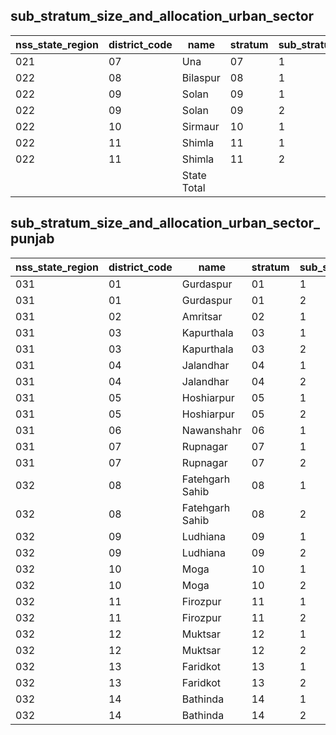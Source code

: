 ## sub_stratum_size_and_allocation_urban_sector
| nss_state_region | district_code | name | stratum | sub_stratum | size_zst | central_sample | state_sample |
|---|---|---|---|---|---|---|---|
| 021 | 07 | Una | 07 | 1 | 93 | 2 | 2 |
| 022 | 08 | Bilaspur | 08 | 1 | 45 | 2 | 2 |
| 022 | 09 | Solan | 09 | 1 | 59 | 2 | 2 |
| 022 | 09 | Solan | 09 | 2 | 185 | 2 | 2 |
| 022 | 10 | Sirmaur | 10 | 1 | 90 | 2 | 2 |
| 022 | 11 | Shimla | 11 | 1 | 64 | 2 | 2 |
| 022 | 11 | Shimla | 11 | 2 | 259 | 2 | 2 |
|  |  | State Total |  |  | 1294 | 24 | 24 |
## sub_stratum_size_and_allocation_urban_sector_punjab
| nss_state_region | district_code | name | stratum | sub_stratum | size_zst | central_sample | state_sample |
|---|---|---|---|---|---|---|---|
| 031 | 01 | Gurdaspur | 01 | 1 | 422 | 2 | 2 |
| 031 | 01 | Gurdaspur | 01 | 2 | 681 | 2 | 2 |
| 031 | 02 | Amritsar | 02 | 1 | 176 | 2 | 2 |
| 031 | 03 | Kapurthala | 03 | 1 | 180 | 2 | 2 |
| 031 | 03 | Kapurthala | 03 | 2 | 520 | 2 | 2 |
| 031 | 04 | Jalandhar | 04 | 1 | 534 | 2 | 2 |
| 031 | 04 | Jalandhar | 04 | 2 | 1590 | 6 | 6 |
| 031 | 05 | Hoshiarpur | 05 | 1 | 301 | 2 | 2 |
| 031 | 05 | Hoshiarpur | 05 | 2 | 313 | 2 | 2 |
| 031 | 06 | Nawanshahr | 06 | 1 | 307 | 2 | 2 |
| 031 | 07 | Rupnagar | 07 | 1 | 224 | 2 | 2 |
| 031 | 07 | Rupnagar | 07 | 2 | 96 | 2 | 2 |
| 032 | 08 | Fatehgarh Sahib | 08 | 1 | 72 | 2 | 2 |
| 032 | 08 | Fatehgarh Sahib | 08 | 2 | 268 | 2 | 2 |
| 032 | 09 | Ludhiana | 09 | 1 | 402 | 2 | 2 |
| 032 | 09 | Ludhiana | 09 | 2 | 410 | 2 | 2 |
| 032 | 10 | Moga | 10 | 1 | 102 | 2 | 2 |
| 032 | 10 | Moga | 10 | 2 | 195 | 2 | 2 |
| 032 | 11 | Firozpur | 11 | 1 | 322 | 2 | 2 |
| 032 | 11 | Firozpur | 11 | 2 | 495 | 2 | 2 |
| 032 | 12 | Muktsar | 12 | 1 | 65 | 2 | 2 |
| 032 | 12 | Muktsar | 12 | 2 | 261 | 2 | 2 |
| 032 | 13 | Faridkot | 13 | 1 | 64 | 2 | 2 |
| 032 | 13 | Faridkot | 13 | 2 | 258 | 2 | 2 |
| 032 | 14 | Bathinda | 14 | 1 | 259 | 2 | 2 |
| 032 | 14 | Bathinda | 14 | 2 | 921 | 2 | 2 |
